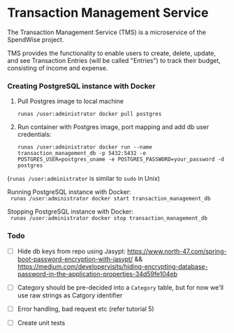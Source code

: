 
# Transaction Management Service
The Transaction Management Service (TMS) is a microservice of the SpendWise project.

TMS provides the functionality to enable users to create, delete, update, and see Transaction Entries (will be called "Entries") to track their budget, consisting of income and expense.


### Creating PostgreSQL instance with Docker
1. Pull Postgres image to local machine

   `runas /user:administrator docker pull postgres`
2. Run container with Postgres image, port mapping and add db user credentials:

   `runas /user:administrator docker run --name transaction_management_db -p 5432:5432 -e POSTGRES_USER=postgres_uname -e POSTGRES_PASSWORD=your_password -d postgres`

(`runas /user:administrator` is similar to `sudo` in Unix)

Running PostgreSQL instance with Docker:  
` runas /user:administrator docker start transaction_management_db`

Stopping PostgreSQL instance with Docker:  
` runas /user:administrator docker stop transaction_management_db`

### Todo
- [ ] Hide db keys from repo using Jasypt: https://www.north-47.com/spring-boot-password-encryption-with-jasypt/ && https://medium.com/developervisits/hiding-encrypting-database-password-in-the-application-properties-34d59fe104eb
- [ ] Category should be pre-decided into a `Category` table, but for now we'll use raw strings as Catgory identifier
- [ ] Error handling, bad request etc (refer tutorial 5)
- [ ] Create unit tests

